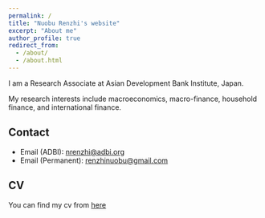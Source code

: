 ```yaml
---
permalink: /
title: "Nuobu Renzhi's website"
excerpt: "About me"
author_profile: true
redirect_from: 
  - /about/
  - /about.html
---
```


I am a Research Associate at Asian Development Bank Institute, Japan.

My research interests include macroeconomics, macro-finance, household finance, and international finance.

## Contact

* Email (ADBI): [nrenzhi@adbi.org](nrenzhi@adbi.org) 
* Email (Permanent): [renzhinuobu@gmail.com](renzhinuobu@gmail.com)

## CV

You can find my cv from [here](https://www.dropbox.com/s/uys6xyx7016w5pi/renzhi_cv.pdf?dl=0)


